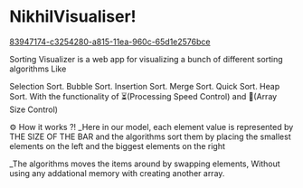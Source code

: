 # NikhilVisualiser!
[83947174-c3254280-a815-11ea-960c-65d1e2576bce](https://user-images.githubusercontent.com/103456522/178892915-c219b49c-35e0-4529-b472-309dbc71aa15.png)

Sorting Visualizer is a web app for visualizing a bunch of different sorting algorithms Like

Selection Sort.
Bubble Sort.
Insertion Sort.
Merge Sort.
Quick Sort.
Heap Sort.
With the functionality of ⏳(Processing Speed Control) and 📏(Array Size Control)

⚙ How it works ?!
_Here in our model, each element value is represented by THE SIZE OF THE BAR and the algorithms sort them by placing the smallest elements on the left and the biggest elements on the right

_The algorithms moves the items around by swapping elements, Without using any addational memory with creating another array.
